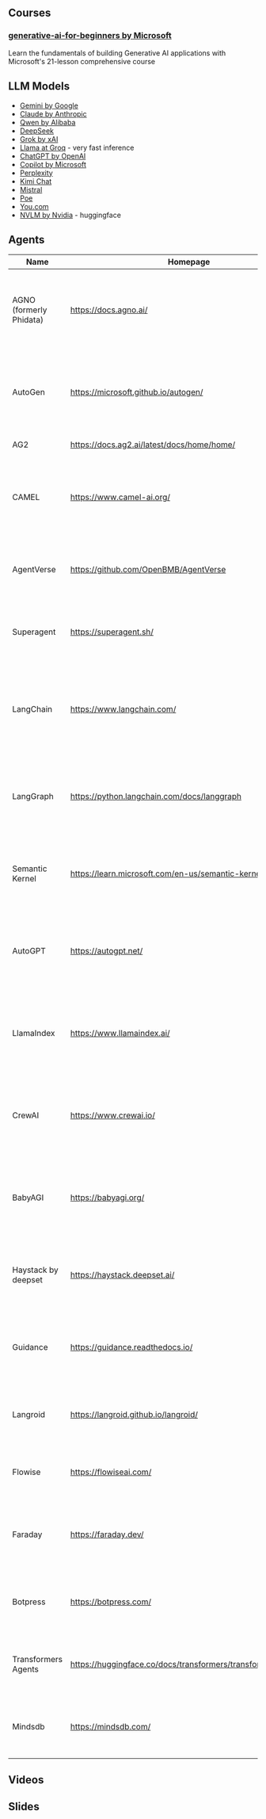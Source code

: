 
## Courses

### [generative-ai-for-beginners by Microsoft](https://microsoft.github.io/generative-ai-for-beginners/#/)
Learn the fundamentals of building Generative AI applications with Microsoft's 21-lesson comprehensive course


## LLM Models

- [Gemini by Google](https://gemini.google.com/app)
- [Claude by Anthropic](https://claude.ai/chat)
- [Qwen by Alibaba](hhttps://chat.qwen.ai/) 
- [DeepSeek](https://chat.deepseek.com/)
- [Grok by xAI](https://grok.com/)
- [Llama at Groq](https://chat.groq.com/) - very fast inference
- [ChatGPT by OpenAI](https://chatgpt.com/)
- [Copilot by Microsoft](https://copilot.microsoft.com/chats)
- [Perplexity](https://www.perplexity.ai/)
- [Kimi Chat](https://kimi.ai/chat/)
- [Mistral](https://chat.mistral.ai/) 
- [Poe](https://poe.com/chat/)
- [You.com](https://you.com/) 
- [NVLM by Nvidia](https://huggingface.co/nvidia/NVLM-D-72B) - huggingface

## Agents


| Name | Homepage | GitHub | Docs | Strengths | Limitations |
|------|----------|--------|------|-----------|-------------|
| AGNO (formerly Phidata) | https://docs.agno.ai/ | https://github.com/agno-ai/agno | https://docs.agno.ai/ | Simplified agent development, strong RAG capabilities, production deployment focus | Smaller community, fewer integrations than major frameworks, relatively new rebrand |
| AutoGen | https://microsoft.github.io/autogen/ | https://github.com/microsoft/autogen | https://microsoft.github.io/autogen/docs/getting-started | Excellent multi-agent conversation capabilities, built-in agent customization, Microsoft backing | Relatively new, documentation gaps for advanced scenarios, more research-oriented |
| AG2 | https://docs.ag2.ai/latest/docs/home/home/ | https://github.com/ag2ai/ag2 | https://docs.ag2.ai/latest/docs/user-guide/basic-concepts/installing-ag2/ | fork of AutoGen |  |
| CAMEL | https://www.camel-ai.org/ | https://github.com/camel-ai/camel | https://docs.camel-ai.org/ | Strong research focus, role-playing framework, novel agent communication protocols | More academic than production-ready, fewer real-world implementations, sparse documentation |
| AgentVerse | https://github.com/OpenBMB/AgentVerse | https://github.com/OpenBMB/AgentVerse | https://github.com/OpenBMB/AgentVerse/blob/main/README.md | Multi-agent environment simulator, research focus, environment customization | Less production-ready, academic focus, sparser documentation |
| Superagent | https://superagent.sh/ | https://github.com/homanp/superagent | https://docs.superagent.sh/ | API-first design, agent marketplace, quick deployment | Newer platform, enterprise features still developing, smaller community |
| LangChain | https://www.langchain.com/ | https://github.com/langchain-ai/langchain | https://python.langchain.com/docs/get_started/introduction | Comprehensive ecosystem, flexible architecture, strong community support, extensive integrations | Steep learning curve, can be overly complex for simple use cases, documentation can be fragmented |
| LangGraph | https://python.langchain.com/docs/langgraph | https://github.com/langchain-ai/langgraph | https://python.langchain.com/docs/langgraph/introduction | Powerful state machine approach, cyclical workflows, strong LangChain integration | Newer product, steeper learning curve, requires understanding graph concepts |
| Semantic Kernel | https://learn.microsoft.com/en-us/semantic-kernel/ | https://github.com/microsoft/semantic-kernel | https://learn.microsoft.com/en-us/semantic-kernel/overview/ | Strong .NET integration, composable "skills" architecture, enterprise-ready | Less Python community support than alternatives, more Microsoft ecosystem-focused |
| AutoGPT | https://autogpt.net/ | https://github.com/Significant-Gravitas/AutoGPT | https://docs.agpt.co/ | Pioneering autonomous agent, strong task decomposition, active development | Can be unstable for complex tasks, higher token consumption, limited enterprise features |
| LlamaIndex | https://www.llamaindex.ai/ | https://github.com/jerryjliu/llama_index | https://docs.llamaindex.ai/ | Excellent data ingestion and indexing, flexible retrieval methods, query optimization | Less focused on agent orchestration, primarily a retrieval framework with agent capabilities |
| CrewAI | https://www.crewai.io/ | https://github.com/crewai/crewai | https://docs.crewai.com/ | Role-based multi-agent teams, intuitive API, built-in process management | Less mature than top frameworks, limited tooling integrations, higher latency for complex teams |
| BabyAGI | https://babyagi.org/ | https://github.com/yoheinakajima/babyagi | https://github.com/yoheinakajima/babyagi/blob/main/docs/README.md | Simple task management loop, easy to understand codebase, good for learning | Limited capabilities out-of-box, minimal enterprise features, requires significant customization |
| Haystack by deepset | https://haystack.deepset.ai/ | https://github.com/deepset-ai/haystack | https://docs.haystack.deepset.ai/docs | Strong NLP pipeline focus, modular architecture, production-ready | Agent capabilities are secondary to retrieval features, complex pipeline setup |
| Guidance | https://guidance.readthedocs.io/ | https://github.com/guidance-ai/guidance | https://guidance.readthedocs.io/en/latest/ | Structured generation control, template-based approach, efficient token usage | Limited agent orchestration, narrower use cases, smaller ecosystem |
| Langroid | https://langroid.github.io/langroid/ | https://github.com/langroid/langroid | https://langroid.github.io/langroid/documentation/ | Clean agent abstractions, built-in task management, type safety focus | Smaller community, fewer integrations, less comprehensive documentation |
| Flowise | https://flowiseai.com/ | https://github.com/FlowiseAI/Flowise | https://docs.flowiseai.com/ | Visual no-code builder, drag-and-drop interface, quick prototyping | Less flexibility than code-first approaches, limited complex agent logic |
| Faraday | https://faraday.dev/ | https://github.com/faradayio/faraday | https://docs.faraday.dev/ | Strong enterprise focus, built-in security features, production monitoring | Less open-source community momentum, more specialized use cases |
| Botpress | https://botpress.com/ | https://github.com/botpress/botpress | https://botpress.com/docs | Conversational-first design, visual builder, enterprise-ready | More chatbot-focused than general agents, less flexibility for complex reasoning |
| Transformers Agents | https://huggingface.co/docs/transformers/transformers_agents | https://github.com/huggingface/transformers | https://huggingface.co/docs/transformers/main/en/transformers_agents | Deep Hugging Face integration, tool-using focus, wide model support | More basic agent capabilities, research-oriented, less production focus |
| Mindsdb | https://mindsdb.com/ | https://github.com/mindsdb/mindsdb | https://docs.mindsdb.com/ | SQL-based agent deployment, database integration, MLOps features | More specialized for database applications, less general agent framework |

## Videos


## Slides
